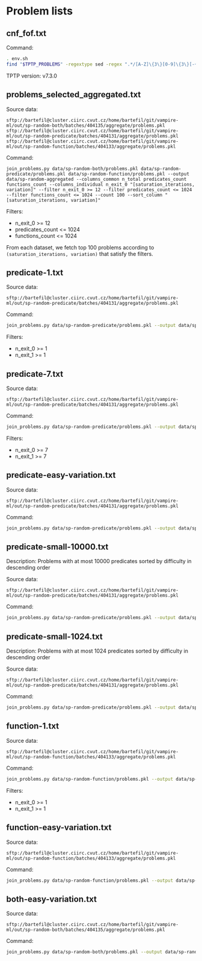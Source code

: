 # Problem lists

## cnf_fof.txt

Command:

```bash
. env.sh
find "$TPTP_PROBLEMS" -regextype sed -regex ".*/[A-Z]\{3\}[0-9]\{3\}[-+][1-9][0-9]*\(\.[0-9]\{3\}\)*\.p" -exec realpath --relative-to "$TPTP_PROBLEMS" {} + | sort > cnf_fof.txt
```

TPTP version: v7.3.0

## problems_selected_aggregated.txt

Source data:

```
sftp://bartefil@cluster.ciirc.cvut.cz/home/bartefil/git/vampire-ml/out/sp-random-both/batches/404135/aggregate/problems.pkl
sftp://bartefil@cluster.ciirc.cvut.cz/home/bartefil/git/vampire-ml/out/sp-random-predicate/batches/404131/aggregate/problems.pkl
sftp://bartefil@cluster.ciirc.cvut.cz/home/bartefil/git/vampire-ml/out/sp-random-function/batches/404133/aggregate/problems.pkl
```

Command:

```
join_problems.py data/sp-random-both/problems.pkl data/sp-random-predicate/problems.pkl data/sp-random-function/problems.pkl --output data/sp-random-aggregated --columns_common n_total predicates_count functions_count --columns_individual n_exit_0 "[saturation_iterations, variation]" --filter n_exit_0 >= 12 --filter predicates_count <= 1024 --filter functions_count <= 1024 --count 100 --sort_column "[saturation_iterations, variation]"
```

Filters:

- n_exit_0 >= 12
- predicates_count <= 1024
- functions_count <= 1024

From each dataset,
we fetch top 100 problems
according to `(saturation_iterations, variation)`
that satisfy the filters.

## predicate-1.txt

Source data:

```
sftp://bartefil@cluster.ciirc.cvut.cz/home/bartefil/git/vampire-ml/out/sp-random-predicate/batches/404131/aggregate/problems.pkl
```

Command:

```bash
join_problems.py data/sp-random-predicate/problems.pkl --output data/sp-random-predicate-train --columns_common n_total predicates_count functions_count --columns_individual n_exit_0 n_exit_1 "[saturation_iterations, variation]" --filter n_exit_0 >= 1 --filter n_exit_1 >= 1
```

Filters:

- n_exit_0 >= 1
- n_exit_1 >= 1

## predicate-7.txt

Source data:

```
sftp://bartefil@cluster.ciirc.cvut.cz/home/bartefil/git/vampire-ml/out/sp-random-predicate/batches/404131/aggregate/problems.pkl
```

Command:

```bash
join_problems.py data/sp-random-predicate/problems.pkl --output data/sp-random-predicate-train --columns_common n_total predicates_count functions_count --columns_individual n_exit_0 n_exit_1 "[saturation_iterations, variation]" --filter n_exit_0 >= 7 --filter n_exit_1 >= 7
```

Filters:

- n_exit_0 >= 7
- n_exit_1 >= 7

## predicate-easy-variation.txt

Source data:

```
sftp://bartefil@cluster.ciirc.cvut.cz/home/bartefil/git/vampire-ml/out/sp-random-predicate/batches/404131/aggregate/problems.pkl
```

Command:

```bash
join_problems.py data/sp-random-predicate/problems.pkl --output data/sp-random-predicate-train --columns_common n_total predicates_count functions_count clauses_count --columns_individual n_exit_0 n_exit_1 "[saturation_iterations, variation]" --filter n_exit_0 >= 12 --filter "[saturation_iterations, variation]" >= 1 --sort_columns "[saturation_iterations, variation]" --sort_order d
```

## predicate-small-10000.txt

Description: Problems with at most 10000 predicates sorted by difficulty in descending order

Source data:

```
sftp://bartefil@cluster.ciirc.cvut.cz/home/bartefil/git/vampire-ml/out/sp-random-predicate/batches/404131/aggregate/problems.pkl
```

Command:

```bash
join_problems.py data/sp-random-predicate/problems.pkl --output data/sp-random-predicate-small --columns_common n_total predicates_count functions_count clauses_count --columns_individual n_exit_0 n_exit_1 "[time_elapsed_process, mean]" "[saturation_iterations, variation]" --filter predicates_count <= 10000 --sort_columns n_exit_0 "[time_elapsed_process, mean]" --sort_order a d
```

## predicate-small-1024.txt

Description: Problems with at most 1024 predicates sorted by difficulty in descending order

Source data:

```
sftp://bartefil@cluster.ciirc.cvut.cz/home/bartefil/git/vampire-ml/out/sp-random-predicate/batches/404131/aggregate/problems.pkl
```

Command:

```bash
join_problems.py data/sp-random-predicate/problems.pkl --output data/sp-random-predicate-small --columns_common n_total predicates_count functions_count clauses_count --columns_individual n_exit_0 n_exit_1 "[time_elapsed_process, mean]" "[saturation_iterations, variation]" --filter predicates_count <= 1024 --sort_columns n_exit_0 "[time_elapsed_process, mean]" --sort_order a d
```

## function-1.txt

Source data:

```
sftp://bartefil@cluster.ciirc.cvut.cz/home/bartefil/git/vampire-ml/out/sp-random-function/batches/404133/aggregate/problems.pkl
```

Command:

```bash
join_problems.py data/sp-random-function/problems.pkl --output data/sp-random-function-train --columns_common n_total predicates_count functions_count --columns_individual n_exit_0 n_exit_1 "[saturation_iterations, variation]" --filter n_exit_0 >= 1 --filter n_exit_1 >= 1
```

Filters:

- n_exit_0 >= 1
- n_exit_1 >= 1

## function-easy-variation.txt

Source data:

```
sftp://bartefil@cluster.ciirc.cvut.cz/home/bartefil/git/vampire-ml/out/sp-random-function/batches/404133/aggregate/problems.pkl
```

Command:

```bash
join_problems.py data/sp-random-function/problems.pkl --output data/sp-random-function-train --columns_common n_total predicates_count functions_count clauses_count --columns_individual n_exit_0 n_exit_1 "[saturation_iterations, variation]" --filter n_exit_0 >= 12 --sort_columns "[saturation_iterations, variation]" --sort_order d --count 100
```

## both-easy-variation.txt

Source data:

```
sftp://bartefil@cluster.ciirc.cvut.cz/home/bartefil/git/vampire-ml/out/sp-random-both/batches/404135/aggregate/problems.pkl
```

Command:

```bash
join_problems.py data/sp-random-both/problems.pkl --output data/sp-random-both-train --columns_common n_total predicates_count functions_count clauses_count --columns_individual n_exit_0 n_exit_1 "[saturation_iterations, variation]" --filter n_exit_0 >= 12 --sort_columns "[saturation_iterations, variation]" --sort_order d --count 1000
```

